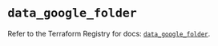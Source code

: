 # `data_google_folder`

Refer to the Terraform Registry for docs: [`data_google_folder`](https://registry.terraform.io/providers/hashicorp/google-beta/6.49.3/docs/data-sources/google_folder).
